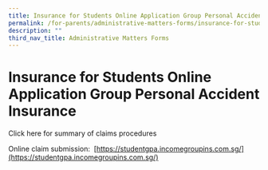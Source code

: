 ```yaml
---
title: Insurance for Students Online Application Group Personal Accident Insurance
permalink: /for-parents/administrative-matters-forms/insurance-for-students-online-application
description: ""
third_nav_title: Administrative Matters Forms
---
```



# **Insurance for Students Online Application Group Personal Accident Insurance**
  
Click here for summary of claims procedures  
  
Online claim submission: [](https://studentgpa.incomegroupins.com.sg/) [https://studentgpa.incomegroupins.com.sg/](https://studentgpa.incomegroupins.com.sg/)